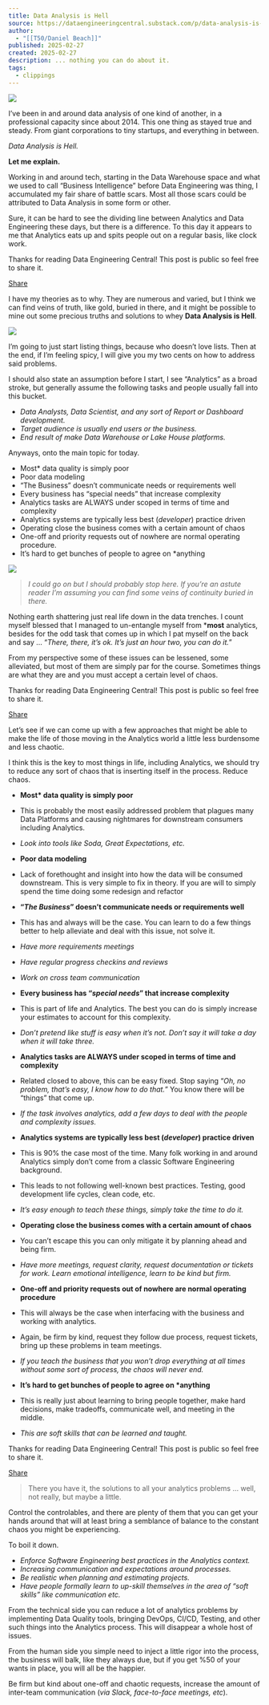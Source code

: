 ```yaml
---
title: Data Analysis is Hell
source: https://dataengineeringcentral.substack.com/p/data-analysis-is-hell?utm_source=post-email-title&publication_id=1224799&post_id=157927136&utm_campaign=email-post-title&isFreemail=false&r=7br8e&triedRedirect=true&utm_medium=email
author:
  - "[[T50/Daniel Beach]]"
published: 2025-02-27
created: 2025-02-27
description: ... nothing you can do about it.
tags:
  - clippings
---
```

![](https://substackcdn.com/image/fetch/w_1456,c_limit,f_auto,q_auto:good,fl_progressive:steep/https%3A%2F%2Fsubstack-post-media.s3.amazonaws.com%2Fpublic%2Fimages%2F5dfe229e-4175-48ba-a9b4-47855bdb7709_1024x1024.webp)

I’ve been in and around data analysis of one kind of another, in a professional capacity since about 2014. This one thing as stayed true and steady. From giant corporations to tiny startups, and everything in between.

*Data Analysis is Hell.*

**Let me explain.**

Working in and around tech, starting in the Data Warehouse space and what we used to call “Business Intelligence” before Data Engineering was thing, I accumulated my fair share of battle scars. Most all those scars could be attributed to Data Analysis in some form or other.

Sure, it can be hard to see the dividing line between Analytics and Data Engineering these days, but there is a difference. To this day it appears to me that Analytics eats up and spits people out on a regular basis, like clock work.

Thanks for reading Data Engineering Central! This post is public so feel free to share it.

[Share](https://dataengineeringcentral.substack.com/p/data-analysis-is-hell?utm_source=substack&utm_medium=email&utm_content=share&action=share&token=eyJ1c2VyX2lkIjoxMjMwNTgyMiwicG9zdF9pZCI6MTU3OTI3MTM2LCJpYXQiOjE3NDA3MDEwNjksImV4cCI6MTc0MzI5MzA2OSwiaXNzIjoicHViLTEyMjQ3OTkiLCJzdWIiOiJwb3N0LXJlYWN0aW9uIn0.giAeHwA9F2z1NHdjcMzfhhr00AXaVEhlrhIViL150TA)

I have my theories as to why. They are numerous and varied, but I think we can find veins of truth, like gold, buried in there, and it might be possible to mine out some precious truths and solutions to whey **Data Analysis is Hell**.

![](https://substackcdn.com/image/fetch/w_1456,c_limit,f_auto,q_auto:good,fl_progressive:steep/https%3A%2F%2Fsubstack-post-media.s3.amazonaws.com%2Fpublic%2Fimages%2F096be83b-364d-41d8-a878-d525ad92c1db_1690x832.png)

I’m going to just start listing things, because who doesn’t love lists. Then at the end, if I’m feeling spicy, I will give you my two cents on how to address said problems.

I should also state an assumption before I start, I see “Analytics” as a broad stroke, but generally assume the following tasks and people usually fall into this bucket.

- *Data Analysts, Data Scientist, and any sort of Report or Dashboard development.*
- *Target audience is usually end users or the business.*
- *End result of make Data Warehouse or Lake House platforms.*

Anyways, onto the main topic for today.

- Most\* data quality is simply poor
- Poor data modeling
- “The Business” doesn’t communicate needs or requirements well
- Every business has “special needs” that increase complexity
- Analytics tasks are ALWAYS under scoped in terms of time and complexity
- Analytics systems are typically less best (*developer*) practice driven
- Operating close the business comes with a certain amount of chaos
- One-off and priority requests out of nowhere are normal operating procedure.
- It’s hard to get bunches of people to agree on \*anything

![](https://substackcdn.com/image/fetch/w_1456,c_limit,f_auto,q_auto:good,fl_progressive:steep/https%3A%2F%2Fsubstack-post-media.s3.amazonaws.com%2Fpublic%2Fimages%2Fa9174647-3fec-4681-84e3-c424d540d48c_1580x860.png)

> *I could go on but I should probably stop here. If you’re an astute reader I’m assuming you can find some veins of continuity buried in there.*

Nothing earth shattering just real life down in the data trenches. I count myself blessed that I managed to un-entangle myself from \***most** analytics, besides for the odd task that comes up in which I pat myself on the back and say … “*There, there, it’s ok. It’s just an hour two, you can do it.*”

From my perspective some of these issues can be lessened, some alleviated, but most of them are simply par for the course. Sometimes things are what they are and you must accept a certain level of chaos.

Thanks for reading Data Engineering Central! This post is public so feel free to share it.

[Share](https://dataengineeringcentral.substack.com/p/data-analysis-is-hell?utm_source=substack&utm_medium=email&utm_content=share&action=share&token=eyJ1c2VyX2lkIjoxMjMwNTgyMiwicG9zdF9pZCI6MTU3OTI3MTM2LCJpYXQiOjE3NDA3MDEwNjksImV4cCI6MTc0MzI5MzA2OSwiaXNzIjoicHViLTEyMjQ3OTkiLCJzdWIiOiJwb3N0LXJlYWN0aW9uIn0.giAeHwA9F2z1NHdjcMzfhhr00AXaVEhlrhIViL150TA)

Let’s see if we can come up with a few approaches that might be able to make the life of those moving in the Analytics world a little less burdensome and less chaotic.

I think this is the key to most things in life, including Analytics, we should try to reduce any sort of chaos that is inserting itself in the process. Reduce chaos.

- **Most\* data quality is simply poor**

- This is probably the most easily addressed problem that plagues many Data Platforms and causing nightmares for downstream consumers including Analytics.

- *Look into tools like Soda, Great Expectations, etc.*
- **Poor data modeling**

- Lack of forethought and insight into how the data will be consumed downstream. This is very simple to fix in theory. If you are will to simply spend the time doing some redesign and refactor
- **“*****The Business*****” doesn’t communicate needs or requirements well**

- This has and always will be the case. You can learn to do a few things better to help alleviate and deal with this issue, not solve it.

- *Have more requirements meetings*
- *Have regular progress checkins and reviews*
- *Work on cross team communication*
- **Every business has “*****special needs*****” that increase complexity**

- This is part of life and Analytics. The best you can do is simply increase your estimates to account for this complexity.

- *Don’t pretend like stuff is easy when it’s not. Don’t say it will take a day when it will take three.*
- **Analytics tasks are ALWAYS under scoped in terms of time and complexity**

- Related closed to above, this can be easy fixed. Stop saying “*Oh, no problem, that’s easy, I know how to do that.*” You know there will be “things” that come up.

- *If the task involves analytics, add a few days to deal with the people and complexity issues.*
- **Analytics systems are typically less best (*****developer*****) practice driven**

- This is 90% the case most of the time. Many folk working in and around Analytics simply don’t come from a classic Software Engineering background.

- This leads to not following well-known best practices. Testing, good development life cycles, clean code, etc.

- *It’s easy enough to teach these things, simply take the time to do it.*
- **Operating close the business comes with a certain amount of chaos**

- You can’t escape this you can only mitigate it by planning ahead and being firm.

- *Have more meetings, request clarity, request documentation or tickets for work. Learn emotional intelligence, learn to be kind but firm.*
- **One-off and priority requests out of nowhere are normal operating procedure**

- This will always be the case when interfacing with the business and working with analytics.

- Again, be firm by kind, request they follow due process, request tickets, bring up these problems in team meetings.

- *If you teach the business that you won’t drop everything at all times without some sort of process, the chaos will never end.*
- **It’s hard to get bunches of people to agree on \*anything**

- This is really just about learning to bring people together, make hard decisions, make tradeoffs, communicate well, and meeting in the middle.

- *This are soft skills that can be learned and taught.*

Thanks for reading Data Engineering Central! This post is public so feel free to share it.

[Share](https://dataengineeringcentral.substack.com/p/data-analysis-is-hell?utm_source=substack&utm_medium=email&utm_content=share&action=share&token=eyJ1c2VyX2lkIjoxMjMwNTgyMiwicG9zdF9pZCI6MTU3OTI3MTM2LCJpYXQiOjE3NDA3MDEwNjksImV4cCI6MTc0MzI5MzA2OSwiaXNzIjoicHViLTEyMjQ3OTkiLCJzdWIiOiJwb3N0LXJlYWN0aW9uIn0.giAeHwA9F2z1NHdjcMzfhhr00AXaVEhlrhIViL150TA)

> There you have it, the solutions to all your analytics problems … well, not really, but maybe a little.

Control the controlables, and there are plenty of them that you can get your hands around that will at least bring a semblance of balance to the constant chaos you might be experiencing.

To boil it down.

- *Enforce Software Engineering best practices in the Analytics context.*
- *Increasing communication and expectations around processes.*
- *Be realistic when planning and estimating projects.*
- *Have people formally learn to up-skill themselves in the area of “soft skills” like communication etc.*

From the technical side you can reduce a lot of analytics problems by implementing Data Quality tools, bringing DevOps, CI/CD, Testing, and other such things into the Analytics process. This will disappear a whole host of issues.

From the human side you simple need to inject a little rigor into the process, the business will balk, like they always due, but if you get %50 of your wants in place, you will all be the happier.

Be firm but kind about one-off and chaotic requests, increase the amount of inter-team communication (*via Slack, face-to-face meetings, etc*).
